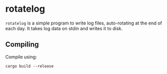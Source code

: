 rotatelog
=========

`rotatelog` is a simple program to write log files, auto-rotating at the end of each day. It takes log data on stdin and writes it to disk.


Compiling
---------
Compile using:
```
cargo build --release
```
